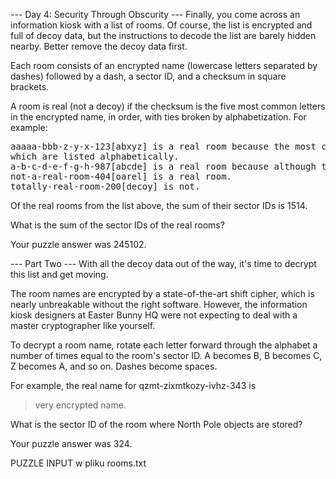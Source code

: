 --- Day 4: Security Through Obscurity ---
Finally, you come across an information kiosk with a list of rooms. Of course, the list is encrypted and full of decoy data, 
but the instructions to decode the list are barely hidden nearby. Better remove the decoy data first.

Each room consists of an encrypted name (lowercase letters separated by dashes) followed by a dash, a sector ID, 
and a checksum in square brackets.

A room is real (not a decoy) if the checksum is the five most common letters in the encrypted name, in order, 
with ties broken by alphabetization. For example:
<pre>
aaaaa-bbb-z-y-x-123[abxyz] is a real room because the most common letters are a (5), b (3), and then a tie between x, y, and z,
which are listed alphabetically.
a-b-c-d-e-f-g-h-987[abcde] is a real room because although the letters are all tied (1 of each), the first five are listed alphabetically.
not-a-real-room-404[oarel] is a real room.
totally-real-room-200[decoy] is not.
</pre>

Of the real rooms from the list above, the sum of their sector IDs is 1514.

What is the sum of the sector IDs of the real rooms?

Your puzzle answer was 245102.

--- Part Two ---
With all the decoy data out of the way, it's time to decrypt this list and get moving.

The room names are encrypted by a state-of-the-art shift cipher, which is nearly unbreakable without the right software. 
However, the information kiosk designers at Easter Bunny HQ were not expecting to deal with a master cryptographer like yourself.

To decrypt a room name, rotate each letter forward through the alphabet a number of times equal to the room's sector ID.
A becomes B, B becomes C, Z becomes A, and so on. Dashes become spaces.

For example, the real name for qzmt-zixmtkozy-ivhz-343 is 
>very encrypted name.

What is the sector ID of the room where North Pole objects are stored?

Your puzzle answer was 324.

PUZZLE INPUT w pliku rooms.txt
